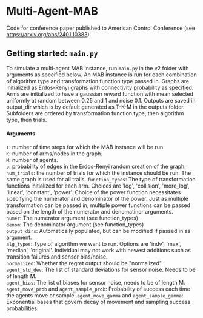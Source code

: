 # Multi-Agent-MAB

Code for conference paper published to American Control Conference (see https://arxiv.org/abs/2401.10383).

## Getting started: `main.py`

To simulate a multi-agent MAB instance, run `main.py` in the v2 folder with arguments as specified below. An MAB instance is run for each combination of algorithm type and transformation function type passed in. Graphs are initialized as Erdos-Renyi graphs with connectivity probability as specified. Arms are initialized to have a gaussian reward function with mean selected uniformly at random between 0.25 and 1 and noise 0.1. Outputs are saved in output_dir which is by default generated as T-K-M in the outputs folder. Subfolders are ordered by transformation function type, then algorithm type, then trials.

#### Arguments
`T`: number of time steps for which the MAB instance will be run. <br>
`K`: number of arms/nodes in the graph. <br>
`M`: number of agents. <br>
`p`: probability of edges in the Erdos-Renyi random creation of the graph.<br>
`num_trials`: the number of trials for which the instance should be run. The same graph is used for all trails.
`function_types`: The type of transformation functions initialized for each arm. Choices are 'log', 'collision', 'more_log', 'linear', 'constant', 'power'. Choice of the power function necessitates specifying the numerator and denominator of the power. Just as multiple transformation can be passed in, multiple power functions can be passed based on the length of the numerator and denomatinor arguments.<br>
`numer`: The numerator argument (see function_types)<br>
`denom`: The denominator argument (see function_types)<br>
`output_dirs`: Automatically populated, but can be modified if passed in as argument.<br>
`alg_types`: Type of algorithm we want to run. Options are 'indv', 'max', 'median', 'original'. Individual may not work with newest additions such as transition failures and sensor bias/noise.<br>
`normalized`: Whether the regret output should be "normalized".<br>
`agent_std_dev`: The list of standard deviations for sensor noise. Needs to be of length M.<br>
`agent_bias`: The list of biases for sensor noise, needs to be of length M.<br>
`agent_move_prob` and `agent_sample_prob`: Probability of success each time the agents move or sample.
`agent_move_gamma` and `agent_sample_gamma`: Exponential bases that govern decay of movement and sampling success probabilities.